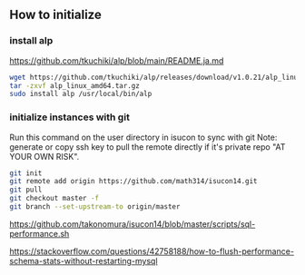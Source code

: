 ## How to initialize

### install alp

https://github.com/tkuchiki/alp/blob/main/README.ja.md

```sh
wget https://github.com/tkuchiki/alp/releases/download/v1.0.21/alp_linux_amd64.tar.gz
tar -zxvf alp_linux_amd64.tar.gz 
sudo install alp /usr/local/bin/alp
```

### initialize instances with git

Run this command on the user directory in isucon to sync with git
Note: generate or copy ssh key to pull the remote directly if it's private repo "AT YOUR OWN RISK".

```sh
git init
git remote add origin https://github.com/math314/isucon14.git
git pull
git checkout master -f
git branch --set-upstream-to origin/master
```



https://github.com/takonomura/isucon14/blob/master/scripts/sql-performance.sh


https://stackoverflow.com/questions/42758188/how-to-flush-performance-schema-stats-without-restarting-mysql

